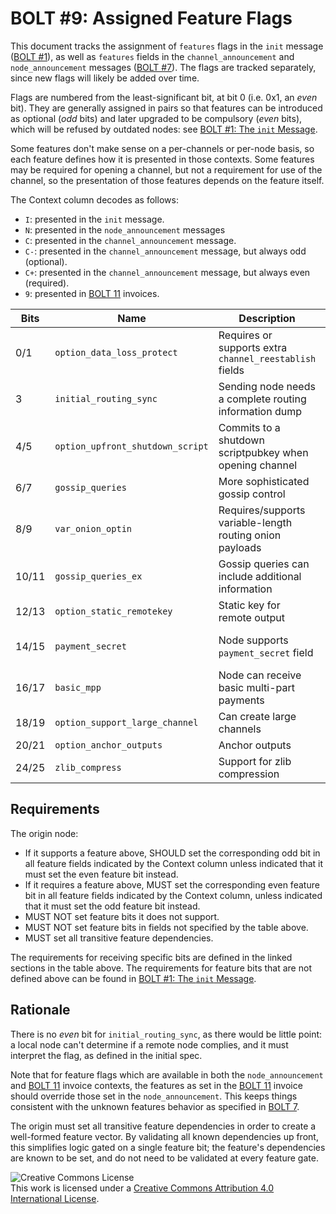 # BOLT #9: Assigned Feature Flags

This document tracks the assignment of `features` flags in the `init`
message ([BOLT #1](01-messaging.md)), as well as `features` fields in
the `channel_announcement` and `node_announcement` messages ([BOLT
#7](07-routing-gossip.md)).  The flags are tracked separately, since
new flags will likely be added over time.

Flags are numbered from the least-significant bit, at bit 0 (i.e. 0x1,
an _even_ bit). They are generally assigned in pairs so that features
can be introduced as optional (_odd_ bits) and later upgraded to be compulsory
(_even_ bits), which will be refused by outdated nodes:
see [BOLT #1: The `init` Message](01-messaging.md#the-init-message).

Some features don't make sense on a per-channels or per-node basis, so
each feature defines how it is presented in those contexts.  Some
features may be required for opening a channel, but not a requirement
for use of the channel, so the presentation of those features depends
on the feature itself.

The Context column decodes as follows:
* `I`: presented in the `init` message.
* `N`: presented in the `node_announcement` messages
* `C`: presented in the `channel_announcement` message.
* `C-`: presented in the `channel_announcement` message, but always odd (optional).
* `C+`: presented in the `channel_announcement` message, but always even (required).
* `9`: presented in [BOLT 11](11-payment-encoding.md) invoices.

| Bits  | Name                             | Description                                               | Context  | Dependencies              | Link                                                    |
|-------|----------------------------------|-----------------------------------------------------------|----------|---------------------------|---------------------------------------------------------|
| 0/1   | `option_data_loss_protect`       | Requires or supports extra `channel_reestablish` fields   | IN       |                           | [BOLT #2][bolt02-retransmit]                            |
| 3     | `initial_routing_sync`           | Sending node needs a complete routing information dump    | I        |                           | [BOLT #7][bolt07-sync]                                  |
| 4/5   | `option_upfront_shutdown_script` | Commits to a shutdown scriptpubkey when opening channel   | IN       |                           | [BOLT #2][bolt02-open]                                  |
| 6/7   | `gossip_queries`                 | More sophisticated gossip control                         | IN       |                           | [BOLT #7][bolt07-query]                                 |
| 8/9   | `var_onion_optin`                | Requires/supports variable-length routing onion payloads  | IN9      |                           | [Routing Onion Specification][bolt04]                   |
| 10/11 | `gossip_queries_ex`              | Gossip queries can include additional information         | IN       | `gossip_queries`          | [BOLT #7][bolt07-query]                                 |
| 12/13 | `option_static_remotekey`        | Static key for remote output                              | IN       |                           | [BOLT #3](03-transactions.md)                           |
| 14/15 | `payment_secret`                 | Node supports `payment_secret` field                      | IN9      | `var_onion_optin`         | [Routing Onion Specification][bolt04]                   |
| 16/17 | `basic_mpp`                      | Node can receive basic multi-part payments                | IN9      | `payment_secret`          | [BOLT #4][bolt04-mpp]                                   |
| 18/19 | `option_support_large_channel`   | Can create large channels                                 | IN       |                           | [BOLT #2](02-peer-protocol.md#the-open_channel-message) |
| 20/21 | `option_anchor_outputs`          | Anchor outputs                                            | IN       | `option_static_remotekey` | [BOLT #3](03-transactions.md)                           |
| 24/25 | `zlib_compress`                  | Support for zlib compression                              | IN       | `gossip_queries_ex`       | [BOLT #7][bolt07-query]                                 |
## Requirements

The origin node:
  * If it supports a feature above, SHOULD set the corresponding odd
    bit in all feature fields indicated by the Context column unless
	indicated that it must set the even feature bit instead.
  * If it requires a feature above, MUST set the corresponding even
    feature bit in all feature fields indicated by the Context column,
    unless indicated that it must set the odd feature bit instead.
  * MUST NOT set feature bits it does not support.
  * MUST NOT set feature bits in fields not specified by the table above.
  * MUST set all transitive feature dependencies.

The requirements for receiving specific bits are defined in the linked sections in the table above.
The requirements for feature bits that are not defined
above can be found in [BOLT #1: The `init` Message](01-messaging.md#the-init-message).

## Rationale

There is no _even_ bit for `initial_routing_sync`, as there would be little
point: a local node can't determine if a remote node complies, and it must
interpret the flag, as defined in the initial spec.

Note that for feature flags which are available in both the `node_announcement`
and [BOLT 11](11-payment-encoding.md) invoice contexts, the features as set in
the [BOLT 11](11-payment-encoding.md) invoice should override those set in the
`node_announcement`. This keeps things consistent with the unknown features
behavior as specified in [BOLT 7](07-routing-gossip.md#the-node_announcement-message).

The origin must set all transitive feature dependencies in order to create a
well-formed feature vector. By validating all known dependencies up front, this
simplifies logic gated on a single feature bit; the feature's dependencies are
known to be set, and do not need to be validated at every feature gate.

![Creative Commons License](https://i.creativecommons.org/l/by/4.0/88x31.png "License CC-BY")
<br>
This work is licensed under a [Creative Commons Attribution 4.0 International License](http://creativecommons.org/licenses/by/4.0/).

[bolt02-retransmit]: 02-peer-protocol.md#message-retransmission
[bolt02-open]: 02-peer-protocol.md#the-open_channel-message
[bolt04]: 04-onion-routing.md
[bolt07-sync]: 07-routing-gossip.md#initial-sync
[bolt07-query]: 07-routing-gossip.md#query-messages
[bolt04-mpp]: 04-onion-routing.md#basic-multi-part-payments
